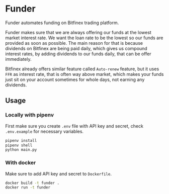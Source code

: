 # Funder

Funder automates funding on Bitfinex trading platform.

Funder makes sure that we are always offering our funds at the lowest market interest rate.
We want the loan rate to be the lowest so our funds are provided as soon as possible.
The main reason for that is because dividends on Bitfinex are being paid daily, which gives us compound
interest rates, by adding dividends to our funds daily, that can be offer immediately.

Bitfinex already offers similar feature called `Auto-renew` feature, but it uses `FFR` as interest rate, that is
often way above market, which makes your funds just sit on your account sometimes for whole days, not earning
any dividends.

## Usage

### Locally with pipenv

First make sure you create `.env` file with API key and secret, check `.env.example` for necessary variables.

```sh
pipenv install
pipenv shell
python main.py
```

### With docker

Make sure to add API key and secret to `Dockerfile`.

```sh
docker build -t funder .
docker run -t funder
```
